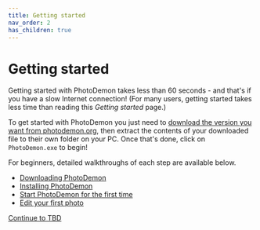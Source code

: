 ```yaml
---
title: Getting started
nav_order: 2
has_children: true
---
```


# Getting started

Getting started with PhotoDemon takes less than 60 seconds - and that's if you have a slow Internet connection!  (For many users, getting started takes less time than reading this *Getting started* page.)

To get started with PhotoDemon you just need to [download the version you want from photodemon.org](https://photodemon.org/download/), then extract the contents of your downloaded file to their own folder on your PC.  Once that's done, click on `PhotoDemon.exe` to begin!

For beginners, detailed walkthroughs of each step are available below.

- [Downloading PhotoDemon](./download-photodemon)
- [Installing PhotoDemon](./install-photodemon)
- [Start PhotoDemon for the first time](./first-run)
- [Edit your first photo](./first-photo)

[Continue to TBD](./)
